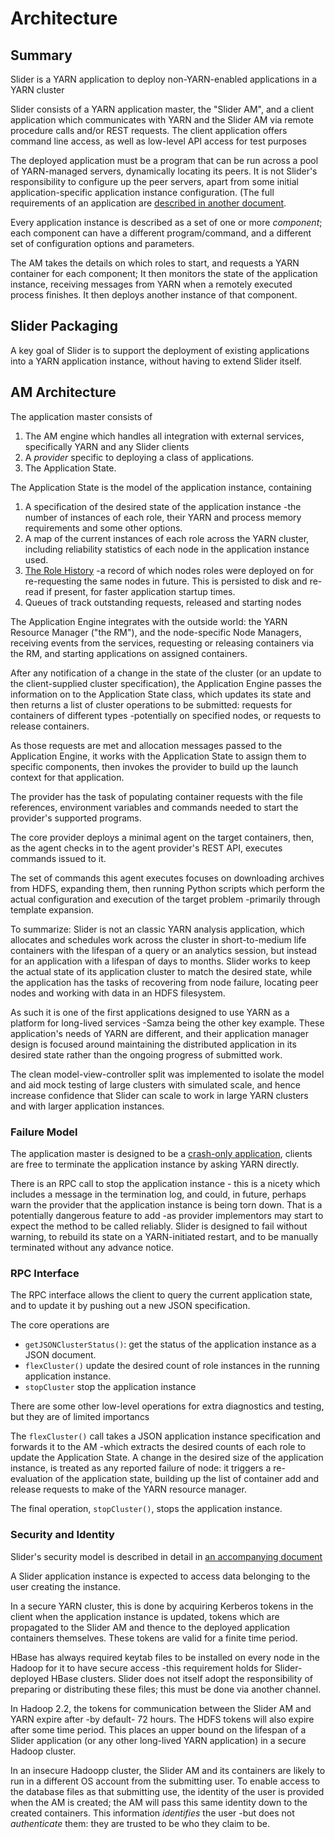 <!---
~~ Licensed under the Apache License, Version 2.0 (the "License");
~~ you may not use this file except in compliance with the License.
~~ You may obtain a copy of the License at
~~
~~   http://www.apache.org/licenses/LICENSE-2.0
~~
~~ Unless required by applicable law or agreed to in writing, software
~~ distributed under the License is distributed on an "AS IS" BASIS,
~~ WITHOUT WARRANTIES OR CONDITIONS OF ANY KIND, either express or implied.
~~ See the License for the specific language governing permissions and
~~ limitations under the License. See accompanying LICENSE file.
-->

# Architecture

## Summary

Slider is a YARN application to deploy non-YARN-enabled applications in a YARN cluster

Slider consists of a YARN application master, the "Slider AM", and a client application which communicates with YARN and the Slider AM via remote procedure calls and/or REST requests. The client application offers command line access, as well as low-level API access for test purposes

The deployed application must be a program that can be run across a pool of
YARN-managed servers, dynamically locating its peers. It is not Slider's
responsibility to configure up the peer servers, apart from some initial
application-specific application instance configuration. (The full requirements
of an application are [described in another document](app_needs.md).

Every application instance is described as a set of one or more *component*; each
component can have a different program/command, and a different set of configuration
options and parameters.

The AM takes the details on which roles to start, and requests a YARN container
for each component; It then monitors the state of the application instance, receiving messages
from YARN when a remotely executed process finishes. It then deploys another instance of 
that component.


## Slider Packaging

A key goal of Slider is to support the deployment of existing applications into
a YARN application instance, without having to extend Slider itself. 



## AM Architecture

The application master consists of

 1. The AM engine which handles all integration with external services, specifically YARN and any Slider clients
 1. A *provider* specific to deploying a class of applications.
 1. The Application State. 

The Application State is the model of the application instance, containing

 1. A specification of the desired state of the application instance -the number of instances of each role, their YARN and process memory requirements and some other options. 
 1. A map of the current instances of each role across the YARN cluster, including reliability statistics of each node in the application instance used.
 1. [The Role History](rolehistory.html) -a record of which nodes roles were deployed on for re-requesting the same nodes in future. This is persisted to disk and re-read if present, for faster application startup times.
 1. Queues of track outstanding requests, released and starting nodes

The Application Engine integrates with the outside world: the YARN Resource Manager ("the RM"), and the node-specific Node Managers, receiving events from the services, requesting or releasing containers via the RM,  and starting applications on assigned containers.

After any notification of a change in the state of the cluster (or an update to the client-supplied cluster specification), the Application Engine passes the information on to the Application State class, which updates its state and then returns a list of cluster operations to be submitted: requests for containers of different types -potentially on specified nodes, or requests to release containers.

As those requests are met and allocation messages passed to the Application Engine, it works with the Application State to assign them to specific components, then invokes the provider to build up the launch context for that application.

The provider has the task of populating  container requests with the file references, environment variables and commands needed to start the provider's supported programs.  

The core provider deploys a minimal agent on the target containers, then, as the agent checks in to the agent provider's REST API, executes commands issued to it. 

The set of commands this agent executes focuses on downloading archives from HDFS, expanding them, then running Python scripts which perform the
actual configuration and execution of the target problem -primarily through template expansion.


To summarize: Slider is not an classic YARN analysis application, which allocates and schedules work across the cluster in short-to-medium life containers with the lifespan of a query or an analytics session, but instead for an application with a lifespan of days to months. Slider works to keep the actual state of its application cluster to match the desired state, while the application has the tasks of recovering from node failure, locating peer nodes and working with data in an HDFS filesystem. 

As such it is one of the first applications designed to use YARN as a platform for long-lived services -Samza being the other key example. These application's  needs of YARN are different, and their application manager design is focused around maintaining the distributed application in its desired state rather than the ongoing progress of submitted work.

The clean model-view-controller split was implemented to isolate the model and aid mock testing of large clusters with simulated scale, and hence increase confidence that Slider can scale to work in large YARN clusters and with larger application instances. 



### Failure Model

The application master is designed to be a [crash-only application](https://www.usenix.org/legacy/events/hotos03/tech/full_papers/candea/candea.pdf), clients are free to terminate
the application instance by asking YARN directly. 

There is an RPC call to stop the application instance - this is a nicety which includes a message in the termination log, and
could, in future, perhaps warn the provider that the application instance is being torn down. That is a potentially dangerous feature
to add -as provider implementors may start to expect the method to be called reliably. Slider is designed to fail without
warning, to rebuild its state on a YARN-initiated restart, and to be manually terminated without any advance notice.

### RPC Interface


The RPC interface allows the client to query the current application state, and to update it by pushing out a new JSON specification. 

The core operations are

* `getJSONClusterStatus()`: get the status of the application instance as a JSON document.
* `flexCluster()` update the desired count of role instances in the running application instance.
* `stopCluster` stop the application instance

There are some other low-level operations for extra diagnostics and testing, but they are of limited importancs 

The `flexCluster()` call takes a JSON application instance specification and forwards it to the AM -which extracts the desired counts of each role to update the Application State. A change in the desired size of the application instance, is treated as any reported failure of node:
it triggers a re-evaluation of the application state, building up the list of container add and release requests to make of
the YARN resource manager.

The final operation, `stopCluster()`, stops the application instance. 

### Security and Identity

Slider's security model is described in detail in [an accompanying document](security.html)

A Slider application instance is expected to access data belonging to the user creating the instance. 

In a secure YARN cluster, this is done by acquiring Kerberos tokens in the client when the application instance is updated, tokens which
are propagated to the Slider AM and thence to the deployed application containers themselves. These
tokens are valid for a finite time period. 

HBase has always required keytab files to be installed on every node in the Hadoop for it to have secure access -this requirement
holds for Slider-deployed HBase clusters. Slider does not itself adopt the responsibility of preparing or distributing these files;
this must be done via another channel.

In Hadoop 2.2, the tokens for communication between the Slider AM and YARN expire after -by default- 72 hours. The
HDFS tokens will also expire after some time period. This places an upper bound on the lifespan of a Slider application (or any
other long-lived YARN application) in a secure Hadoop cluster. 



In an insecure Hadoopp cluster, the Slider AM and its containers are likely to run in a different OS account from the submitting user.
To enable access to the database files as that submitting use, the identity of the user is provided when the AM is created; the
AM will pass this same identity down to the created containers. This information *identifies* the user -but does not *authenticate* them: they are trusted to be who they claim to be.

 
